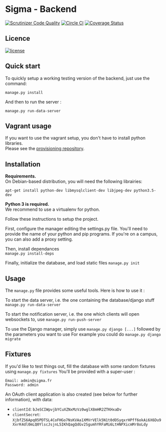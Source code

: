 Sigma - Backend
===============

[![Scrutinizer Code Quality](https://scrutinizer-ci.com/g/ProjetSigma/backend/badges/quality-score.png?b=master)](https://scrutinizer-ci.com/g/ProjetSigma/backend/?branch=master)
[![Circle CI](https://circleci.com/gh/ProjetSigma/backend.svg?style=svg)](https://circleci.com/gh/ProjetSigma/backend)
[![Coverage Status](https://coveralls.io/repos/github/ProjetSigma/backend/badge.svg?branch=master)](https://coveralls.io/github/ProjetSigma/backend?branch=master)

## Licence
<a href="https://github.com/ProjetSigma/backend/blob/master/LICENSE.md">
<img src="https://img.shields.io/badge/license-GNU%20Affero%20General%20Public%20License%20%28AGPL%29%20v3.0-blue.svg" alt="license" />
</a>


Quick start
-------------
To quickly setup a working testing version of the backend, just use the command:
```[sh]
manage.py install
```
And then to run the server :
```[sh]
manage.py run-data-server
```



Vagrant usage
-------------
If you want to use the vagrant setup, you don't have to install python libraries.  
Please see the [provisioning repository](https://github.com/ProjetSigma/provisioning).

Installation
------------

**Requirements.**  
On Debian-based distribution, you will need the following librairies:
```[sh]
apt-get install python-dev libmysqlclient-dev libjpeg-dev python3.5-dev
```

**Python 3 is required.**  
We recommend to use a virtualenv for python.

Follow these instructions to setup the project.

First, configure the manager editing the settings.py file.
You'll need to provide the name of your python and pip programs.
If you're on a campus, you can also add a proxy setting.

Then, install dependances  
`manage.py install-deps`

Finally, initialize the database, and load static files
`manage.py init`

Usage
-----

The `manage.py` file provides some useful tools. Here is how to use it :

To start the data server, i.e. the one containing the database/django stuff
`manage.py run-data-server`

To start the notification server, i.e. the one which clients will open websockets to, use
`manage.py run-push-server`

To use the Django manager, simply use `manage.py django [...]` followed by the parameters you want to use
For example you could do `manage.py django migrate`

Fixtures
--------

If you'd like to test things out, fill the database with some random fixtures using
`manage.py fixtures`
You'll be provided with a super-user :
```
Email: admin@sigma.fr
Password: admin
```

An OAuth client application is also created (see below for further information), with data:
* `clientId`: `bJeSCIWpvjbYCuXZNxMzVz0wglX8mHR2ZTKHxaDv`
* `clientSecret`: `XjbfZS6Apq05PDTSL4CoFHGo7NsKVAa1XMVrVElk5N1t0dOSyqxrHPff6okAi6X6Du9XxrK4dl0mLQ0YlscJsjnL5IKhQagQdGv2SgumhYRFaMi6LtHNPXicmMr8oLdy`
